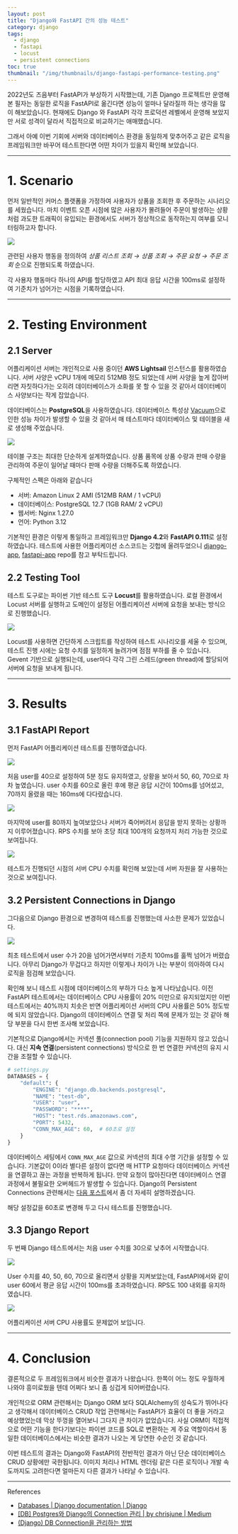 ```yaml
---
layout: post
title: "Django와 FastAPI 간의 성능 테스트"
category: django
tags:
  - django
  - fastapi
  - locust
  - persistent connections
toc: true
thumbnail: "/img/thumbnails/django-fastapi-performance-testing.png"
---
```


2022년도 즈음부터 FastAPI가 부상하기 시작했는데, 기존 Django 프로젝트만 운영해 본 필자는 동일한 로직을 FastAPI로 옮긴다면 성능이 얼마나 달라질까 하는 생각을 많이 해보았습니다.
현재에도 Django 와 FastAPI 각각 프로덕션 레벨에서 운영해 보았지만 서로 성격이 달라서 직접적으로 비교하기는 애매했습니다.

그래서 아예 이번 기회에 서버와 데이터베이스 환경을 동일하게 맞추어주고 같은 로직을 프레임워크만 바꾸어 테스트한다면 어떤 차이가 있을지 확인해 보았습니다.

---

# 1. Scenario

먼저 일반적인 커머스 플랫폼을 가정하여 사용자가 상품을 조회한 후 주문하는 시나리오를 세웠습니다.
마치 이벤트 오픈 시점에 많은 사용자가 몰려들어 주문이 발생하는 상황처럼 과도한 트래픽이 유입되는 환경에서도 서버가 정상적으로 동작하는지 여부를 모니터링하고자 합니다.

<img src="/img/posts/django-fastapi-performance-testing-flow.png" style="max-width:720px"/>

관련된 사용자 행동을 정의하여 _상품 리스트 조회 → 상품 조회 → 주문 요청 → 주문 조회_ 순으로 진행되도록 하였습니다.

각 사용자 행동마다 하나의 API를 할당하였고 API 최대 응답 시간을 100ms로 설정하여 기준치가 넘어가는 시점을 기록하였습니다.

---

# 2. Testing Environment

## 2.1 Server

어플리케이션 서버는 개인적으로 사용 중이던 **AWS Lightsail** 인스턴스를 활용하였습니다.
서버 사양은 vCPU 1개에 메모리 512MB 정도 되었는데 서버 사양을 높게 잡아버리면 자칫하다가는 오히려 데이터베이스가 소화를 못 할 수 있을 것 같아서 데이터베이스 사양보다는 작게 잡았습니다.

데이터베이스는 **PostgreSQL**을 사용하였습니다.
데이터베이스 특성상 [Vacuum](/docs/postgres-vacuum)으로 인한 성능 차이가 발생할 수 있을 것 같아서 매 테스트마다 데이터베이스 및 테이블을 새로 생성해 주었습니다.

<img src="/img/posts/django-fastapi-performance-testing-erd.png" style="max-width:420px"/>

테이블 구조는 최대한 단순하게 설계하였습니다.
상품 품목에 상품 수량과 판매 수량을 관리하여 주문이 일어날 때마다 판매 수량을 더해주도록 하였습니다.

구체적인 스펙은 아래와 같습니다

- 서버: Amazon Linux 2 AMI (512MB RAM / 1 vCPU)
- 데이터베이스: PostgreSQL 12.7 (1GB RAM/ 2 vCPU)
- 웹서버: Nginx 1.27.0
- 언어: Python 3.12

기본적인 환경은 이렇게 통일하고 프레임워크만 **Django 4.2**와 **FastAPI 0.111**로 설정하였습니다.
테스트에 사용한 어플리케이션 소스코드는 깃헙에 올려두었으니 [django-app](https://github.com/miintto/django-app), [fastapi-app](https://github.com/miintto/fastapi-app) repo를 참고 부탁드립니다.

## 2.2 Testing Tool

테스트 도구로는 파이썬 기반 테스트 도구 **Locust**를 활용하였습니다.
로컬 환경에서 Locust 서버를 실행하고 도메인이 설정된 어플리케이션 서버에 요청을 보내는 방식으로 진행했습니다.

<img src="/img/posts/django-fastapi-performance-testing-locust-flow.png" style="max-width:480px"/>

Locust를 사용하면 간단하게 스크립트를 작성하여 테스트 시나리오를 세울 수 있으며, 테스트 진행 시에는 요청 수치를 일정하게 늘려가며 점점 부하를 줄 수 있습니다.
Gevent 기반으로 실행되는데, user마다 각각 그린 스레드(green thread)에 할당되어 서버에 요청을 보내게 됩니다.

---

# 3. Results

## 3.1 FastAPI Report

먼저 FastAPI 어플리케이션 테스트를 진행하였습니다.

<img src="/img/posts/django-fastapi-performance-testing-report-fastapi-1.png" style="max-width:540px"/>

처음 user를 40으로 설정하여 5분 정도 유지하였고, 상황을 보아서 50, 60, 70으로 차차 높였습니다.
user 수치를 60으로 올린 후에 평균 응답 시간이 100ms를 넘어섰고, 70까지 올렸을 때는 160ms에 다다랐습니다.

<img src="/img/posts/django-fastapi-performance-testing-report-fastapi-2.png" style="max-width:540px"/>

마지막에 user를 80까지 높여보았으나 서버가 죽어버려서 응답을 받지 못하는 상황까지 이루어졌습니다.
RPS 수치를 보아 초당 최대 100개의 요청까지 처리 가능한 것으로 보여집니다.

<img src="/img/posts/django-fastapi-performance-testing-cpu-usage-fastapi.png" style="max-width:420px"/>

테스트가 진행되던 시점의 서버 CPU 수치를 확인해 보았는데 서버 자원을 잘 사용하는 것으로 보여집니다.

## 3.2 Persistent Connections in Django

그다음으로 Django 환경으로 변경하여 테스트를 진행했는데 사소한 문제가 있었습니다.

<img src="/img/posts/django-fastapi-performance-testing-report-django-1.png" style="max-width:540px"/>

최초 테스트에서 user 수가 20을 넘어가면서부터 기준치 100ms를 훌쩍 넘어가 버렸습니다.
아무리 Django가 무겁다고 하지만 이렇게나 차이가 나는 부분이 의아하여 다시 로직을 점검해 보았습니다.

확인해 보니 테스트 시점에 데이터베이스의 부하가 다소 높게 나타났습니다.
이전 FastAPI 테스트에서는 데이터베이스 CPU 사용률이 20% 미만으로 유지되었지만 이번 테스트에서는 40%까지 치솟은 반면 어플리케이션 서버의 CPU 사용률은 50% 정도밖에 되지 않았습니다.
Django의 데이터베이스 연결 및 처리 쪽에 문제가 있는 것 같아 해당 부분을 다시 한번 조사해 보았습니다.

기본적으로 Django에서는 커넥션 풀(connection pool) 기능을 지원하지 않고 있습니다.
대신 **지속 연결**(persistent connections) 방식으로 한 번 연결한 커넥션의 유지 시간을 조절할 수 있습니다.

```python
# settings.py
DATABASES = {
    "default": {
        "ENGINE": "django.db.backends.postgresql",
        "NAME": "test-db",
        "USER": "user",
        "PASSWORD": "****",
        "HOST": "test.rds.amazonaws.com",
        "PORT": 5432,
        "CONN_MAX_AGE": 60,  # 60초로 설정
    }
}
```

데이터베이스 세팅에서 `CONN_MAX_AGE` 값으로 커넥션의 최대 수명 기간을 설정할 수 있습니다.
기본값이 0이라 별다른 설정이 없다면 매 HTTP 요청마다 데이터베이스 커넥션을 연결하고 끊는 과정을 반복하게 됩니다.
만약 요청이 많아진다면 데이터베이스 연결 과정에서 불필요한 오버헤드가 발생할 수 있습니다.
Django의 Persistent Connections 관련해서는 [다음 포스트](/docs/django-db-connection)에서 좀 더 자세히 설명하겠습니다.

해당 설정값을 60초로 변경해 두고 다시 테스트를 진행했습니다.

## 3.3 Django Report

두 번째 Django 테스트에서는 처음 user 수치를 30으로 낮추어 시작했습니다.

<img src="/img/posts/django-fastapi-performance-testing-report-django-2.png" style="max-width:540px"/>

User 수치를 40, 50, 60, 70으로 올리면서 상황을 지켜보았는데, FastAPI에서와 같이 user 60에서 평균 응답 시간이 100ms를 초과하였습니다.
RPS도 100 내외를 유지하였습니다.

<img src="/img/posts/django-fastapi-performance-testing-cpu-usage-django.png" style="max-width:420px"/>

어플리케이션 서버 CPU 사용률도 문제없어 보입니다.

---

# 4. Conclusion

결론적으로 두 프레임워크에서 비슷한 결과가 나왔습니다.
한쪽이 어느 정도 우월하게 나와야 흥미로웠을 텐데 어쩌다 보니 좀 싱겁게 되어버렸습니다.

개인적으로 ORM 관련해서는 Django ORM 보다 SQLAlchemy의 성숙도가 뛰어나다고 생각해서 데이터베이스 CRUD 작업 관련해서는 FastAPI가 효율이 더 좋을 거라고 예상했었는데 막상 뚜껑을 열어보니 그다지 큰 차이가 없었습니다.
사실 ORM이 직접적으로 어떤 기능을 한다기보다는 파이썬 코드를 SQL로 변환하는 게 주요 역할이라서 동일한 데이터베이스에서는 비슷한 결과가 나오는 게 당연한 수순인 것 같습니다.

이번 테스트의 결과는 Django와 FastAPI의 전반적인 결과가 아닌 단순 데이터베이스 CRUD 상황에만 국한됩니다.
이미지 처리나 HTML 렌더링 같은 다른 로직이나 개발 속도까지도 고려한다면 얼마든지 다른 결과가 나타날 수 있습니다.

---

References

- [Databases \| Django documentation \| Django](https://docs.djangoproject.com/en/5.0/ref/databases/#persistent-connections)
- [[DB] Postgres와 Django의 Connection 관리 \| by chrisjune \| Medium](https://chrisjune-13837.medium.com/postgres%EC%99%80-django%EC%9D%98-connection-%EA%B4%80%EB%A6%AC-5acf3f5c28a7)
- [(Django) DB Connection을 관리하는 방법](https://americanopeople.tistory.com/260)
